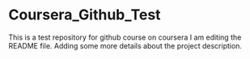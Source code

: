 # Coursera_Github_Test
This is a test repository for github course on coursera
I am editing the README file. Adding some more details about the project description.
